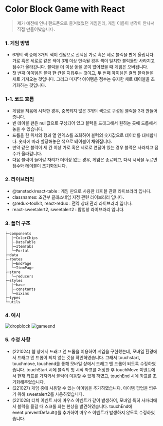 # Color Block Game with React

>제가 예전에 언니 핸드폰으로 즐겨했었던 게임인데, 게임 이름이 생각이 안나서 직접 만들어봤습니다. 


### 1. 게임 방법
- 6개의 색 중에 3개의 색이 랜덤으로 선택된 가로 혹은 세로 블럭을 판에 올립니다. 가로 혹은 세로로 같은 색이 3개 이상 연속될 경우 색이 일치한 블럭들만 사라지고 점수가 올라갑니다. 블럭을 더 이상 놓을 곳이 없어졌을 때 게임은 오버됩니다.
- 첫 번째 아이템은 블럭 한 칸을 지워주는 것이고, 두 번째 아이템은 컬러 블럭들을 새로 가져오는 것입니다. 그리고 마지막 아이템은 점수는 유지한 채로 테이블을 초기화하는 것입니다.   

### 1-1. 코드 흐름   
- 게임을 처음에 시작한 경우, 중복되지 않은 3개의 색으로 구성된 블럭을 3개 만들어줍니다.
- 빈 테이블 판은 null값으로 구성되어 있고 블럭을 드래그해서 원하는 곳에 드롭해서 놓을 수 있습니다. 
- 드롭을 한 위치의 행과 열 인덱스를 조회하여 블럭의 숫자값으로 데이터를 대체합니다. 숫자에 따라 할당해놓은 색으로 테이블이 채워집니다.
- 만약 같은 블럭이 세 칸 이상 가로 혹은 세로로 연달아 있는 경우 블럭은 사라지고 점수가 올라갑니다.
- 다음 블럭이 들어갈 자리가 더이상 없는 경우, 게임은 종료되고, 다시 시작을 누르면 점수와 테이블이 초기화됩니다.   


### 2. 라이브러리   
- @tanstack/react-table : 게임 판으로 사용한 테이블 관련 라이브러리 입니다.   
- classnames: 조건부 클래스네임 지정 관련 라이브러리 입니다.  
- @redux-toolkit, react-redux : 전역 상태 관리 라이브러리 입니다.     
- react-sweetalert2, sweetalert2 : 팝업창 라이브러리 입니다.   

### 3. 폴더 구조

````
├─components
│  ├─ColorChips
│  ├─DataTable
│  ├─ItemTabs
│  └─Portal
├─data
├─routes
│  ├─EndPage
│  └─ItemPage
├─store
│  └─reducers
├─styles
│  ├─base
│  ├─constants
│  └─mixins
├─types
└─utils
````

### 4. 예시   
![dropblock](https://user-images.githubusercontent.com/88841429/197381865-9b3d930f-7e9c-49d7-8b55-b43ec4a99989.gif)
![gameend](https://user-images.githubusercontent.com/88841429/197381866-9b2b2b4e-2151-4d5f-8090-398be9978609.gif)   

### 5. 수정 사항    
- (221024) 웹 상에서 드래그 앤 드롭을 이용하여 게임을 구현했는데, 모바일 환경에서 드래그 앤 드롭이 되지 않는 것을 확인하였습니다. 그래서 touchstart, touchmove, touchend를 통해 모바일 상에서 드래그 앤 드롭이 되도록 수정하였습니다. touchStart 시에 블럭의 첫 시작 좌표를 저장한 후 touchMove 이벤트에서 현재 좌표를 가져와서 블럭이 이동할 수 있게 하였고, touchEnd 시에 좌표를 초기화해주었습니다.
- (221027) 게임 중에 사용할 수 있는 아이템을 추가하였습니다. 아이템 팝업을 띄우기 위해 sweetalert2를 사용하였습니다.   
-  (221028) 터치 이벤트 시에 마우스 이벤트가 같이 발생하여, 모바일 특히 사파리에서 블럭을 옮길 때 스크롤 되는 현상을 발견하였습니다. touchEnd에 event.preventDefault()를 추가하여 마우스 이벤트가 발생하지 않도록 수정하였습니다.   